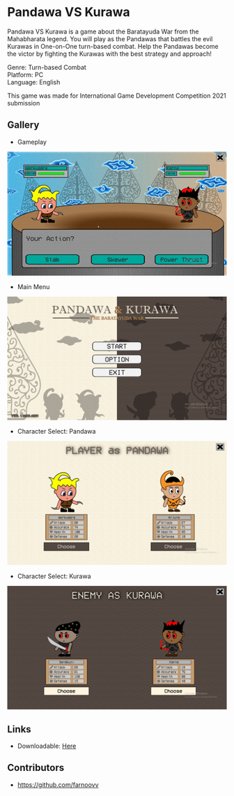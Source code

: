 # Pandawa VS Kurawa
Pandawa VS Kurawa is a game about the Baratayuda War from the Mahabharata legend.
You will play as the Pandawas that battles the evil Kurawas in One-on-One turn-based combat.
Help the Pandawas become the victor by fighting the Kurawas with the best strategy and approach!


Genre: Turn-based Combat \
Platform: PC \
Language: English 

This game was made for International Game Development Competition 2021 submission

## Gallery
- Gameplay

![gameplay_gif](https://github.com/alwizzz/Game-PandawaVSKurawa/blob/master/PVSK_gameplay.gif)


- Main Menu
<img src="https://github.com/alwizzz/Game-PandawaVSKurawa/blob/master/PVSK_main_menu.png" width="600">

- Character Select: Pandawa
<img src="https://github.com/alwizzz/Game-PandawaVSKurawa/blob/master/PVSK_char_select_pandawa.png" width="600">

- Character Select: Kurawa
<img src="https://github.com/alwizzz/Game-PandawaVSKurawa/blob/master/PVSK_char_select_kurawa.png" width="600">


## Links
- Downloadable: [Here](https://drive.google.com/file/d/1bn7yNAqpSPrFhihZ7EL630UAGz-Ep6ux/view?usp=sharing)


## Contributors
- https://github.com/farnoovv



